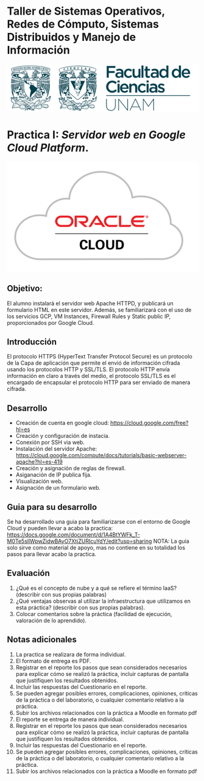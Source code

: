 # Taller de Sistemas Operativos, Redes de Cómputo, Sistemas Distribuidos y Manejo de Información
![LOGO FC](https://github.com/ZizuPM/Practica1/blob/main/img_logoFC_2019.png)
# Practica I: _Servidor web en Google Cloud Platform_.
![ORACLE CLOUD](https://github.com/ZizuPM/Practica1/blob/main/Oracle-Cloud.png)
## Objetivo:
El alumno instalará el servidor web Apache HTTPD, y publicará un formulario HTML en este servidor. Además, se familiarizará con el uso de los servicios GCP, VM Instances, Firewall Rules y Static public IP, proporcionados por Google Cloud.

## Introducción
El protocolo HTTPS (HyperText Transfer Protocol Secure) es un protocolo de la Capa de aplicación que
permite el envió de información cifrada usando los protocolos HTTP y SSL/TLS. El protocolo HTTP envía
información en claro a través del medio, el protocolo SSL/TLS es el encargado de encapsular el protocolo
HTTP para ser enviado de manera cifrada.

## Desarrollo
- Creación de cuenta en google cloud: https://cloud.google.com/free?hl=es
- Creación y configuración de instacia.
- Conexión por SSH via web.
- Instalación del servidor Apache: https://cloud.google.com/compute/docs/tutorials/basic-webserver-apache?hl=es-419
- Creación y asignación de reglas de firewall.
- Asiganación de IP publica fija.
- Visualización web.
- Asignación de un formulario web.


## Guia para su desarrollo
Se ha desarrollado una guia para familiarizarse con el entorno de Google Cloud y pueden llevar a acabo la practica: https://docs.google.com/document/d/1A4BtYWFk_T-M0Te5sllWpwZidwBAyO7XtjZURIcuYdY/edit?usp=sharing
NOTA: La guia solo sirve como material de apoyo, mas no contiene en su totalidad los pasos para llevar acabo la practica.

## Evaluación
1. ¿Qué es el concepto de nube y a qué se refiere el término IaaS? (describir con sus propias palabras)
2. ¿Qué ventajas observas al utilizar la infraestructura que utilizamos en esta práctica? (describir con sus propias palabras).
3. Colocar comentarios sobre la práctica (facilidad de ejecución, valoración de lo aprendido).

## Notas adicionales
1. La practica se realizara de forma individual.
2. El formato de entrega es PDF.
3. Registrar en el reporte los pasos que sean considerados necesarios para explicar cómo se realizó la práctica, incluir capturas de pantalla que justifiquen los resultados obtenidos.
4. Incluir las respuestas del Cuestionario en el reporte.
5. Se pueden agregar posibles errores, complicaciones, opiniones, críticas de la práctica o del laboratorio, o cualquier comentario relativo a la práctica.
6. Subir los archivos relacionados con la práctica a Moodle en formato pdf
7. El reporte se entrega de manera individual.
8. Registrar en el reporte los pasos que sean considerados necesarios para explicar cómo se realizó la práctica, incluir capturas de pantalla que justifiquen los resultados obtenidos.
9. Incluir las respuestas del Cuestionario en el reporte.
10. Se pueden agregar posibles errores, complicaciones, opiniones, críticas de la práctica o del laboratorio, o cualquier comentario relativo a la práctica.
11. Subir los archivos relacionados con la práctica a Moodle en formato pdf
